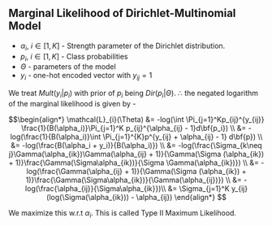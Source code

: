 ## Marginal Likelihood of Dirichlet-Multinomial Model

- $\alpha_i, \ i\in [1, K]$ - Strength parameter of the Dirichlet distribution.
- $p_i, \ i \in [1, K]$ - Class probabilities
- $\Theta$ - parameters of the model
- $y_i$ - one-hot encoded vector with $y_{ij} = 1$

We treat $Mult(y_i|p_i)$ with prior of $p_i$ being $Dir(p_i|\Theta)$. $\therefore$ the negated logarithm of the marginal likelihood is given by - 

$$\begin{align*}
\mathcal{L}_{i}(\Theta) &= -log(\int \Pi_{j=1}^Kp_{ij}^{y_{ij}} \frac{1}{B(\alpha_i)}\Pi_{j=1}^K p_{ij}^{\alpha_{ij} - 1}d\bf{p_i}) \\
&= -log(\frac{1}{B(\alpha_i)}\int \Pi_{j=1}^{K}p^{y_{ij} + \alpha_{ij} - 1} d\bf{p}) \\
&= -log(\frac{B(\alpha_i + y_i)}{B(\alpha_i)}) \\
&= -log(\frac{\Sigma_{k\neq j}\Gamma(\alpha_{ik})\Gamma(\alpha_{ij} + 1)}{\Gamma(\Sigma (\alpha_{ik}) + 1)}\frac{\Gamma(\Sigma\alpha_{ik})}{\Sigma \Gamma(\alpha_{ik})}) \\
&= -log(\frac{\Gamma(\alpha_{ij} + 1)}{\Gamma(\Sigma (\alpha_{ik}) + 1)}\frac{\Gamma(\Sigma\alpha_{ik})}{\Gamma(\alpha_{ij})}) \\ 
&= -log(\frac{\alpha_{ij}}{\Sigma\alpha_{ik}})\\
&= \Sigma_{j=1}^K y_{ij}(log(\Sigma(\alpha_{ik})) - \alpha_{ij})
\end{align*}
$$

We maximize this w.r.t $\alpha_i$. This is called Type II Maximum Likelihood.

